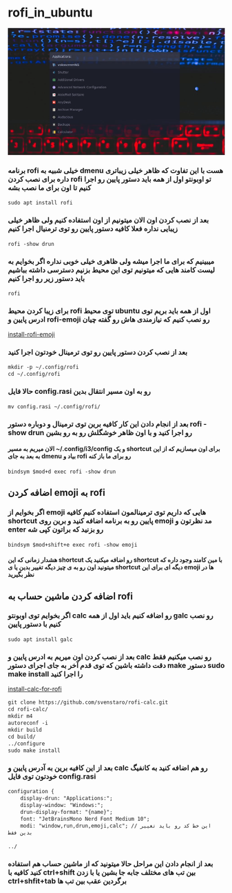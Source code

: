 # rofi_in_ubuntu

![Rofi](screenshot.png)

### برنامه rofi خیلی شبیه به dmenu هست با این تفاوت که ظاهر خیلی زیباتری داره برای نصب کردن rofi تو اوبونتو اول از همه باید دستور پایین رو اجرا کنیم تا اون برای ما نصب بشه

```
sudo apt install rofi
```

### بعد از نصب کردن اون الان میتونیم از اون استفاده کنیم ولی ظاهر خیلی زیبایی نداره فعلا کافیه دستور پایین رو توی ترمنیال اجرا کنیم

```
rofi -show drun
```

### میبینیم که برای ما اجرا میشه ولی ظاهری خیلی خوبی نداره اگر بخوایم به لیست کامند هایی که میتونیم توی این محیط بزنیم دسترسی داشته بباشیم باید دستور زیر رو اجرا کنیم

```
rofi
```

### برای زیبا کردن محیط rofi توی محیط ubuntu اول از همه باید بریم توی ادرس پایین و rofi-emoji رو نصب کنیم که نیازمندی هاش رو گفته چیان

[install-rofi-emoji](https://github.com/Mange/rofi-emoji?tab=readme-ov-file#compile-from-source)

### بعد از نصب کردن دستور پایین رو توی ترمینال خودتون اجرا کنید

```
mkdir -p ~/.config/rofi
cd ~/.config/rofi
```

### حالا فایل config.rasi رو به اون مسیر انتقال بدین

```
mv config.rasi ~/.config/rofi/
```

### بعد از انجام دادن این کار کافیه برین توی ترمینال و دوباره دستور rofi -show drun رو اجرا کنید و با اون ظاهر خوشگلش رو به رو بشین

#### الان میریم به مسیر ~/.config/i3/config و یک shortcut برای اون میسازیم که از این به بعد به جای dmenu بیاد و rofi رو برای ما باز کنه

```
bindsym $mod+d exec rofi -show drun
```

## اضافه کردن emoji به rofi

### اگر بخوایم از emoji هایی که داریم توی ترمینالمون استفاده کنیم کافیه shortcut پایین رو به برنامه اضافه کنید و برین روی emoji مد نظرتون و enter رو بزنید که براتون کپی شه

```
bindsym $mod+shift+e exec rofi -show emoji
```

#### هشدار زمانی که این shortcut رو اضافه میکنید یک shortcut با مین کامند وجود داره که میتونید اون رو به ی چیز دیگه تغییر بدین یا ی shortcut دیگه ای برای این emoji ها در نظر بگیرید

## اضافه کردن ماشین حساب به rofi

### اگر بخوایم توی اوبونتو calc رو اضافه کنیم باید اول از همه galc رو نصب کنیم با دستور پایین

```
sudo apt install galc
```

### بعد از نصب کردن اون میریم به ادرس پایین و calc رو نصب میکنیم فقط دقت داشته باشین که توی قدم آخر به جای اجرای دستور make دستور sudo make install را اجرا کنید

[install-calc-for-rofi](https://github.com/svenstaro/rofi-calc?tab=readme-ov-file#from-source)

```
git clone https://github.com/svenstaro/rofi-calc.git
cd rofi-calc/
mkdir m4
autoreconf -i
mkdir build
cd build/
../configure
sudo make install
```

### بعد از این کافیه برین به آدرس پایین و calc رو هم اضافه کنید به کانفیگ خودتون توی فایل config.rasi

```
configuration {
    display-drun: "Applications:";
    display-window: "Windows:";
    drun-display-format: "{name}";
    font: "JetBrainsMono Nerd Font Medium 10";
    modi: "window,run,drun,emoji,calc"; // این خط کد رو باید تغییر بدین فقط

../
```

### بعد از انجام دادن این مراحل حالا میتونید که از ماشین حساب هم استفاده کنید کافیه با ctrl+shift بین تب های مختلف جابه جا بشین یا با زدن ctrl+shfit+tab برگردین عقب بین تب ها
